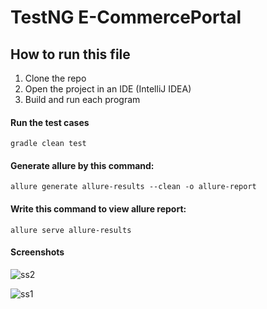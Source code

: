 # TestNG E-CommercePortal

## How to run this file

1. Clone the repo
2. Open the project in an IDE (IntelliJ IDEA)
3. Build and run each program

#### Run the test cases

```
gradle clean test
```

#### Generate allure by this command:

```
allure generate allure-results --clean -o allure-report
```


#### Write this command to view allure report:

```
allure serve allure-results
```

#### Screenshots
![ss2](https://user-images.githubusercontent.com/19981736/152016433-9542da0b-4c9c-4c9f-89b3-d3ccd431e5f4.JPG)

![ss1](https://user-images.githubusercontent.com/19981736/152016464-cbc8111f-77b4-4973-81bc-9e4724f2ef64.JPG)
